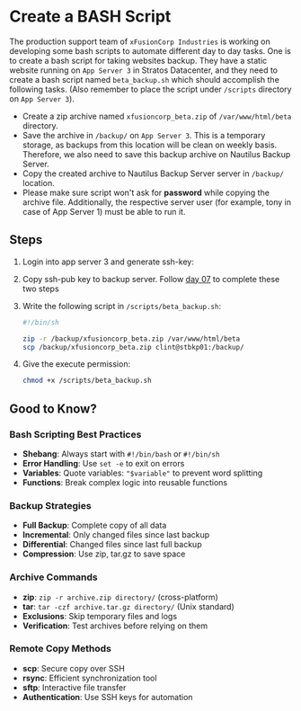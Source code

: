 # Create a BASH Script

The production support team of `xFusionCorp Industries` is working on developing some bash scripts to automate different day to day tasks. One is to create a bash script for taking websites backup. They have a static website running on `App Server 3` in Stratos Datacenter, and they need to create a bash script named `beta_backup.sh` which should accomplish the following tasks. (Also remember to place the script under `/scripts` directory on `App Server 3`).

- Create a zip archive named `xfusioncorp_beta.zip` of `/var/www/html/beta` directory.
- Save the archive in `/backup/` on `App Server 3`. This is a temporary storage, as backups from this location will be clean on weekly basis. Therefore, we also need to save this backup archive on Nautilus Backup Server.
- Copy the created archive to Nautilus Backup Server server in `/backup/` location.
- Please make sure script won't ask for **password** while copying the archive file. Additionally, the respective server user (for example, tony in case of App Server 1) must be able to run it.

## Steps

1. Login into app server 3 and generate ssh-key:
2. Copy ssh-pub key to backup server. Follow [day 07](./007.md) to complete these two steps
3. Write the following script in `/scripts/beta_backup.sh`:

    ```sh
    #!/bin/sh

    zip -r /backup/xfusioncorp_beta.zip /var/www/html/beta
    scp /backup/xfusioncorp_beta.zip clint@stbkp01:/backup/
    ```

4. Give the execute permission:

    ```sh
    chmod +x /scripts/beta_backup.sh
    ```

## Good to Know?

### Bash Scripting Best Practices

- **Shebang**: Always start with `#!/bin/bash` or `#!/bin/sh`
- **Error Handling**: Use `set -e` to exit on errors
- **Variables**: Quote variables: `"$variable"` to prevent word splitting
- **Functions**: Break complex logic into reusable functions

### Backup Strategies

- **Full Backup**: Complete copy of all data
- **Incremental**: Only changed files since last backup
- **Differential**: Changed files since last full backup
- **Compression**: Use zip, tar.gz to save space

### Archive Commands

- **zip**: `zip -r archive.zip directory/` (cross-platform)
- **tar**: `tar -czf archive.tar.gz directory/` (Unix standard)
- **Exclusions**: Skip temporary files and logs
- **Verification**: Test archives before relying on them

### Remote Copy Methods

- **scp**: Secure copy over SSH
- **rsync**: Efficient synchronization tool
- **sftp**: Interactive file transfer
- **Authentication**: Use SSH keys for automation
